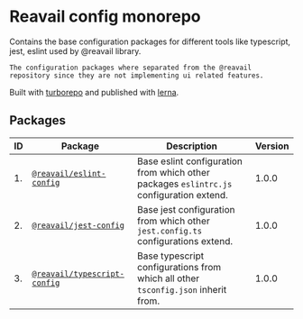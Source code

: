 # Reavail config monorepo

Contains the base configuration packages for different tools like typescript, jest, eslint used by @reavail library.

`The configuration packages where separated from the @reavail repository since they are not implementing ui related features.`

Built with [turborepo](https://turborepo.org) and published with [lerna](https://lerna.js.org).

## Packages

| ID  | Package                                                    | Description                                                                             | Version |
| --- | ---------------------------------------------------------- | --------------------------------------------------------------------------------------- | ------- |
| 1.  | [`@reavail/eslint-config`](packages/eslint-config)         | Base eslint configuration from which other packages `eslintrc.js` configuration extend. | 1.0.0   |
| 2.  | [`@reavail/jest-config`](packages/jest-config)             | Base jest configuration from which other `jest.config.ts` configurations extend.        | 1.0.0   |
| 3.  | [`@reavail/typescript-config`](packages/typescript-config) | Base typescript configurations from which all other `tsconfig.json` inherit from.       | 1.0.0   |
